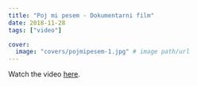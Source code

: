 ```yaml
---
title: "Poj mi pesem - Dokumentarni film"
date: 2018-11-28
tags: ["video"]

cover:
  image: "covers/pojmipesem-1.jpg" # image path/url
---
```


Watch the video [here](https://www.youtube.com/watch?v=9tNiyHCi1_Y).
